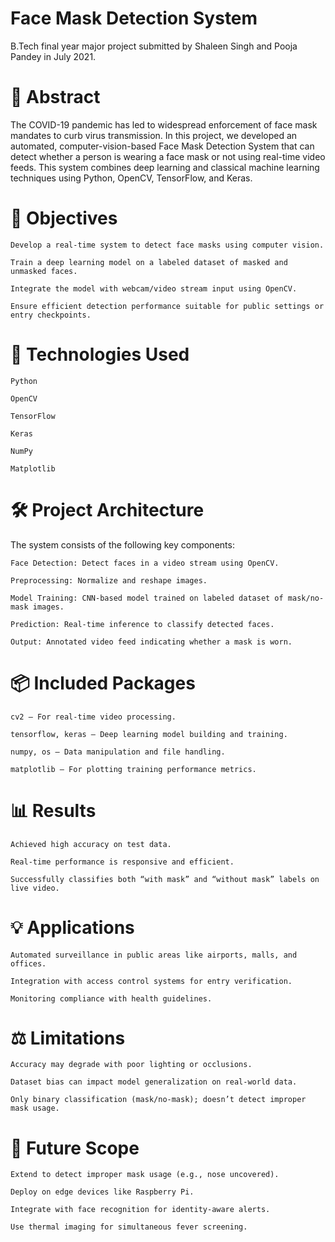# Face Mask Detection System

B.Tech final year major project submitted by Shaleen Singh and Pooja Pandey in July 2021. 

# 📌 Abstract

The COVID-19 pandemic has led to widespread enforcement of face mask mandates to curb virus transmission. In this project, we developed an automated, computer-vision-based Face Mask Detection System that can detect whether a person is wearing a face mask or not using real-time video feeds. This system combines deep learning and classical machine learning techniques using Python, OpenCV, TensorFlow, and Keras.

# 🎯 Objectives

    Develop a real-time system to detect face masks using computer vision.

    Train a deep learning model on a labeled dataset of masked and unmasked faces.

    Integrate the model with webcam/video stream input using OpenCV.

    Ensure efficient detection performance suitable for public settings or entry checkpoints.

# 🧠 Technologies Used

    Python

    OpenCV

    TensorFlow

    Keras

    NumPy

    Matplotlib

# 🛠️ Project Architecture

The system consists of the following key components:

    Face Detection: Detect faces in a video stream using OpenCV.

    Preprocessing: Normalize and reshape images.

    Model Training: CNN-based model trained on labeled dataset of mask/no-mask images.

    Prediction: Real-time inference to classify detected faces.

    Output: Annotated video feed indicating whether a mask is worn.

# 📦 Included Packages

    cv2 – For real-time video processing.

    tensorflow, keras – Deep learning model building and training.

    numpy, os – Data manipulation and file handling.

    matplotlib – For plotting training performance metrics.

# 📊 Results

    Achieved high accuracy on test data.

    Real-time performance is responsive and efficient.

    Successfully classifies both “with mask” and “without mask” labels on live video.

# 💡 Applications

    Automated surveillance in public areas like airports, malls, and offices.

    Integration with access control systems for entry verification.

    Monitoring compliance with health guidelines.

# ⚖️ Limitations

    Accuracy may degrade with poor lighting or occlusions.

    Dataset bias can impact model generalization on real-world data.

    Only binary classification (mask/no-mask); doesn’t detect improper mask usage.

# 🔮 Future Scope

    Extend to detect improper mask usage (e.g., nose uncovered).

    Deploy on edge devices like Raspberry Pi.

    Integrate with face recognition for identity-aware alerts.

    Use thermal imaging for simultaneous fever screening.
